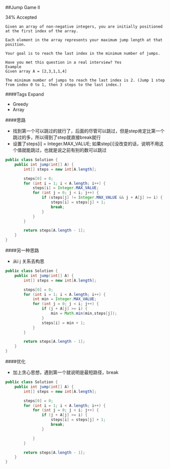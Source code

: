 ##Jump Game II

34% Accepted

    Given an array of non-negative integers, you are initially positioned at the first index of the array.

    Each element in the array represents your maximum jump length at that position.

    Your goal is to reach the last index in the minimum number of jumps.

    Have you met this question in a real interview? Yes
    Example
    Given array A = [2,3,1,1,4]

    The minimum number of jumps to reach the last index is 2. (Jump 1 step from index 0 to 1, then 3 steps to the last index.)

####Tags Expand
- Greedy
- Array

####思路
- 找到第一个可以跳过的就行了，后面的尽管可以跳过，但是step肯定比第一个跳过的多，所以得到了step就直接break就行
- 设置了steps[i] = Integer.MAX_VALUE; 如果step[i]没改变的话，说明不用这个值就能跳过，也就是说之前有别的数可以跳过

```java
public class Solution {
    public int jump(int[] A) {
        int[] steps = new int[A.length];

        steps[0] = 0;
        for (int i = 1; i < A.length; i++) {
            steps[i] = Integer.MAX_VALUE;
            for (int j = 0; j < i; j++) {
                if (steps[j] != Integer.MAX_VALUE && j + A[j] >= i) {
                    steps[i] = steps[j] + 1;
                    break;
                }
            }
        }

        return steps[A.length - 1];
    }
}

```
####另一种思路
- 从i j 关系去构思

```java
public class Solution {
    public int jump(int[] A) {
        int[] steps = new int[A.length];

        steps[0] = 0;
        for (int i = 1; i < A.length; i++) {
            int min = Integer.MAX_VALUE;
            for (int j = 0; j < i; j++) {
                if (j + A[j] >= i) {
                    min = Math.min(min,steps[j]);
                }
                steps[i] = min + 1;
            }
        }

        return steps[A.length - 1];
    }
}

```
####优化
- 加上贪心思想，遇到第一个就说明是最短路径，break

```java
public class Solution {
    public int jump(int[] A) {
        int[] steps = new int[A.length];

        steps[0] = 0;
        for (int i = 1; i < A.length; i++) {
            for (int j = 0; j < i; j++) {
                if (j + A[j] >= i) {
                    steps[i] = steps[j] + 1;
                    break;
                }

            }
        }

        return steps[A.length - 1];
    }
}

```
